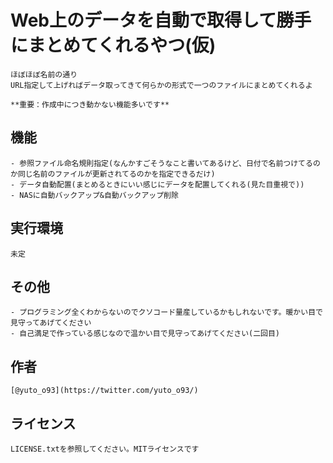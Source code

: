 # Web上のデータを自動で取得して勝手にまとめてくれるやつ(仮)

    ほぼほぼ名前の通り
    URL指定して上げればデータ取ってきて何らかの形式で一つのファイルにまとめてくれるよ

    **重要：作成中につき動かない機能多いです**

## 機能

    - 参照ファイル命名規則指定(なんかすごそうなこと書いてあるけど、日付で名前つけてるのか同じ名前のファイルが更新されてるのかを指定できるだけ)
    - データ自動配置(まとめるときにいい感じにデータを配置してくれる(見た目重視で))
    - NASに自動バックアップ&自動バックアップ削除

## 実行環境

    未定

## その他

    - プログラミング全くわからないのでクソコード量産しているかもしれないです。暖かい目で見守ってあげてください
    - 自己満足で作っている感じなので温かい目で見守ってあげてください(二回目)

## 作者

    [@yuto_o93](https://twitter.com/yuto_o93/)

## ライセンス

    LICENSE.txtを参照してください。MITライセンスです
